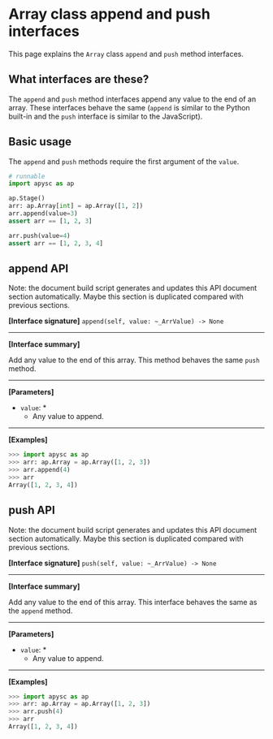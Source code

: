 # Array class append and push interfaces

This page explains the `Array` class `append` and `push` method interfaces.

## What interfaces are these?

The `append` and `push` method interfaces append any value to the end of an array. These interfaces behave the same (`append` is similar to the Python built-in and the `push` interface is similar to the JavaScript).

## Basic usage

The `append` and `push` methods require the first argument of the `value`\.

```py
# runnable
import apysc as ap

ap.Stage()
arr: ap.Array[int] = ap.Array([1, 2])
arr.append(value=3)
assert arr == [1, 2, 3]

arr.push(value=4)
assert arr == [1, 2, 3, 4]
```


## append API

<!-- Docstring: apysc._type.array.Array.append -->

<span class="inconspicuous-txt">Note: the document build script generates and updates this API document section automatically. Maybe this section is duplicated compared with previous sections.</span>

**[Interface signature]** `append(self, value: ~_ArrValue) -> None`<hr>

**[Interface summary]**

Add any value to the end of this array. This method behaves the same `push` method.<hr>

**[Parameters]**

- `value`: *
  - Any value to append.

<hr>

**[Examples]**

```py
>>> import apysc as ap
>>> arr: ap.Array = ap.Array([1, 2, 3])
>>> arr.append(4)
>>> arr
Array([1, 2, 3, 4])
```

## push API

<!-- Docstring: apysc._type.array.Array.push -->

<span class="inconspicuous-txt">Note: the document build script generates and updates this API document section automatically. Maybe this section is duplicated compared with previous sections.</span>

**[Interface signature]** `push(self, value: ~_ArrValue) -> None`<hr>

**[Interface summary]**

Add any value to the end of this array. This interface behaves the same as the `append` method.<hr>

**[Parameters]**

- `value`: *
  - Any value to append.

<hr>

**[Examples]**

```py
>>> import apysc as ap
>>> arr: ap.Array = ap.Array([1, 2, 3])
>>> arr.push(4)
>>> arr
Array([1, 2, 3, 4])
```